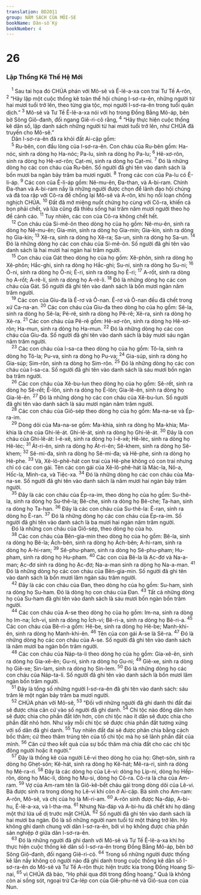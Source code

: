 ```yaml
---
translation: BD2011
group: NĂM SÁCH CỦA MÔI-SE
bookName: Dân-số Ký 
bookNumber: 4
---
```


<div class="title"><h1>26</h1><h3>Lập Thống Kê Thế Hệ Mới</h3></div>
<span class="verse dan_26_1"> <sup>1</sup> Sau tai họa đó CHÚA phán với Mô-sê và Ê-lê-a-xa con trai Tư Tế A-rôn, </span>
<span class="verse dan_26_2"><sup>2</sup> “Hãy lập một cuộc thống kê toàn thể hội chúng I-sơ-ra-ên, những người từ hai mươi tuổi trở lên, theo từng gia tộc, mọi người I-sơ-ra-ên trong tuổi quân dịch.” </span>
<span class="verse dan_26_3"><sup>3</sup> Mô-sê và Tư Tế Ê-lê-a-xa nói với họ trong Ðồng Bằng Mô-áp, bên bờ Sông Giô-đanh, đối ngang Giê-ri-cô rằng, </span>
<span class="verse dan_26_4"><sup>4</sup> “Hãy thực hiện cuộc thống kê dân số, lập danh sách những người từ hai mươi tuổi trở lên, như CHÚA đã truyền cho Mô-sê.”<br/> Dân I-sơ-ra-ên đã ra khỏi đất Ai-cập gồm:<br/></span>
<span class="verse dan_26_5"> <sup>5</sup> Ru-bên, con đầu lòng của I-sơ-ra-ên. Con cháu của Ru-bên gồm: Ha-nóc, sinh ra dòng họ Ha-nóc; Pa-lu, sinh ra dòng họ Pa-lu; </span>
<span class="verse dan_26_6"><sup>6</sup> Hê-xơ-rôn, sinh ra dòng họ Hê-xơ-rôn; Cạt-mi, sinh ra dòng họ Cạt-mi. </span>
<span class="verse dan_26_7"><sup>7</sup> Ðó là những dòng họ các con cháu của Ru-bên. Số người đã ghi tên vào danh sách là bốn mươi ba ngàn bảy trăm ba mươi người. </span>
<span class="verse dan_26_8"><sup>8</sup> Trong các con của Pa-lu có Ê-li-áp. </span>
<span class="verse dan_26_9"><sup>9</sup> Các con của Ê-li-áp gồm: Nê-mu-ên, Ða-than, và A-bi-ram. Chính Ða-than và A-bi-ram nầy là những người được chọn để lãnh đạo hội chúng và đã toa rập với Cô-ra để chống lại Mô-sê và A-rôn, khi họ nổi loạn chống nghịch CHÚA. </span>
<span class="verse dan_26_10"><sup>10</sup> Ðất đã mở miệng nuốt chửng họ cùng với Cô-ra, khiến cả bọn phải chết, và lửa cũng đã thiêu sống hai trăm năm mươi người theo họ để cảnh cáo. </span>
<span class="verse dan_26_11"><sup>11</sup> Tuy nhiên, các con của Cô-ra không chết hết.<br/></span>
<span class="verse dan_26_12"> <sup>12</sup> Con cháu của Si-mê-ôn theo dòng họ của họ gồm: Nê-mu-ên, sinh ra dòng họ Nê-mu-ên; Gia-min, sinh ra dòng họ Gia-min; Gia-kin, sinh ra dòng họ Gia-kin; </span>
<span class="verse dan_26_13"><sup>13</sup> Xê-ra, sinh ra dòng họ Xê-ra; Sa-un, sinh ra dòng họ Sa-un. </span>
<span class="verse dan_26_14"><sup>14</sup> Ðó là những dòng họ các con cháu của Si-mê-ôn. Số người đã ghi tên vào danh sách là hai mươi hai ngàn hai trăm người.<br/></span>
<span class="verse dan_26_15"> <sup>15</sup> Con cháu của Gát theo dòng họ của họ gồm: Xê-phôn, sinh ra dòng họ Xê-phôn; Hắc-ghi, sinh ra dòng họ Hắc-ghi; Su-ni, sinh ra dòng họ Su-ni; </span>
<span class="verse dan_26_16"><sup>16</sup> Ô-ni, sinh ra dòng họ Ô-ni; Ê-ri, sinh ra dòng họ Ê-ri; </span>
<span class="verse dan_26_17"><sup>17</sup> A-rốt, sinh ra dòng họ A-rốt; A-rê-li, sinh ra dòng họ A-rê-li. </span>
<span class="verse dan_26_18"><sup>18</sup> Ðó là những dòng họ các con cháu của Gát. Số người đã ghi tên vào danh sách là bốn mươi ngàn năm trăm người.<br/></span>
<span class="verse dan_26_19"> <sup>19</sup> Các con của Giu-đa là Ê-rơ và Ô-nan. Ê-rơ và Ô-nan đều đã chết trong xứ Ca-na-an. </span>
<span class="verse dan_26_20"><sup>20</sup> Các con cháu của Giu-đa theo dòng họ của họ gồm: Sê-la, sinh ra dòng họ Sê-la; Pê-rê, sinh ra dòng họ Pê-rê; Xê-ra, sinh ra dòng họ Xê-ra. </span>
<span class="verse dan_26_21"><sup>21</sup> Các con cháu của Pê-rê gồm: Hê-xơ-rôn, sinh ra dòng họ Hê-xơ-rôn; Ha-mun, sinh ra dòng họ Ha-mun. </span>
<span class="verse dan_26_22"><sup>22</sup> Ðó là những dòng họ các con cháu của Giu-đa. Số người đã ghi tên vào danh sách là bảy mươi sáu ngàn năm trăm người.<br/></span>
<span class="verse dan_26_23"> <sup>23</sup> Các con cháu của I-sa-ca theo dòng họ của họ gồm: Tô-la, sinh ra dòng họ Tô-la; Pu-va, sinh ra dòng họ Pu-va; </span>
<span class="verse dan_26_24"><sup>24</sup> Gia-súp, sinh ra dòng họ Gia-súp; Sim-rôn, sinh ra dòng họ Sim-rôn. </span>
<span class="verse dan_26_25"><sup>25</sup> Ðó là những dòng họ các con cháu của I-sa-ca. Số người đã ghi tên vào danh sách là sáu mươi bốn ngàn ba trăm người.<br/></span>
<span class="verse dan_26_26"> <sup>26</sup> Các con cháu của Xê-bu-lun theo dòng họ của họ gồm: Sê-rết, sinh ra dòng họ Sê-rết; Ê-lôn, sinh ra dòng họ Ê-lôn; Gia-lê-ên, sinh ra dòng họ Gia-lê-ên. </span>
<span class="verse dan_26_27"><sup>27</sup> Ðó là những dòng họ các con cháu của Xê-bu-lun. Số người đã ghi tên vào danh sách là sáu mươi ngàn năm trăm người.<br/></span>
<span class="verse dan_26_28"> <sup>28</sup> Các con cháu của Giô-sép theo dòng họ của họ gồm: Ma-na-se và Ép-ra-im.<br/></span>
<span class="verse dan_26_29"> <sup>29</sup> Dòng dõi của Ma-na-se gồm: Ma-khia, sinh ra dòng họ Ma-khia; Ma-khia là cha của Ghi-lê-át. Ghi-lê-át, sinh ra dòng họ Ghi-lê-át. </span>
<span class="verse dan_26_30"><sup>30</sup> Ðây là con cháu của Ghi-lê-át: I-ê-xê, sinh ra dòng họ I-ê-xê; Hê-léc, sinh ra dòng họ Hê-léc; </span>
<span class="verse dan_26_31"><sup>31</sup> Át-ri-ên, sinh ra dòng họ Át-ri-ên; Sê-khem, sinh ra dòng họ Sê-khem; </span>
<span class="verse dan_26_32"><sup>32</sup> Sê-mi-đa, sinh ra dòng họ Sê-mi-đa; và Hê-phe, sinh ra dòng họ Hê-phe. </span>
<span class="verse dan_26_33"><sup>33</sup> Vả, Xê-lô-phê-hát con trai của Hê-phe không có con trai nhưng chỉ có các con gái. Tên các con gái của Xê-lô-phê-hát là Mác-la, Nô-a, Hốc-la, Minh-ca, và Tiệc-xa. </span>
<span class="verse dan_26_34"><sup>34</sup> Ðó là những dòng họ các con cháu của Ma-na-se. Số người đã ghi tên vào danh sách là năm mươi hai ngàn bảy trăm người.<br/></span>
<span class="verse dan_26_35"> <sup>35</sup> Ðây là các con cháu của Ép-ra-im, theo dòng họ của họ gồm: Su-thê-la, sinh ra dòng họ Su-thê-la; Bê-che, sinh ra dòng họ Bê-che; Ta-han, sinh ra dòng họ Ta-han. </span>
<span class="verse dan_26_36"><sup>36</sup> Ðây là các con cháu của Su-thê-la: Ê-ran, sinh ra dòng họ Ê-ran. </span>
<span class="verse dan_26_37"><sup>37</sup> Ðó là những dòng họ các con cháu của Ép-ra-im. Số người đã ghi tên vào danh sách là ba mươi hai ngàn năm trăm người.<br/> Ðó là những con cháu của Giô-sép, theo dòng họ của họ.<br/></span>
<span class="verse dan_26_38"> <sup>38</sup> Các con cháu của Bên-gia-min theo dòng họ của họ gồm: Bê-la, sinh ra dòng họ Bê-la; Ách-bên, sinh ra dòng họ Ách-bên; A-hi-ram, sinh ra dòng họ A-hi-ram; </span>
<span class="verse dan_26_39"><sup>39</sup> Sê-phu-pham, sinh ra dòng họ Sê-phu-pham; Hu-pham, sinh ra dòng họ Hu-pham. </span>
<span class="verse dan_26_40"><sup>40</sup> Các con của Bê-la là Ạc-đơ và Na-a-man; Ạc-đơ sinh ra dòng họ Ạc-đơ; Na-a-man sinh ra dòng họ Na-a-man. </span>
<span class="verse dan_26_41"><sup>41</sup> Ðó là những dòng họ các con cháu của Bên-gia-min. Số người đã ghi tên vào danh sách là bốn mươi lăm ngàn sáu trăm người.<br/></span>
<span class="verse dan_26_42"> <sup>42</sup> Ðây là các con cháu của Ðan, theo dòng họ của họ gồm: Su-ham, sinh ra dòng họ Su-ham. Ðó là dòng họ con cháu của Ðan. </span>
<span class="verse dan_26_43"><sup>43</sup> Tất cả những dòng họ của Su-ham đã ghi tên vào danh sách là sáu mươi bốn ngàn bốn trăm người.<br/></span>
<span class="verse dan_26_44"> <sup>44</sup> Các con cháu của A-se theo dòng họ của họ gồm: Im-na, sinh ra dòng họ Im-na; Ích-vi, sinh ra dòng họ Ích-vi; Bê-ri-a, sinh ra dòng họ Bê-ri-a. </span>
<span class="verse dan_26_45"><sup>45</sup> Các con cháu của Bê-ri-a gồm: Hê-be, sinh ra dòng họ Hê-be; Manh-khi-ên, sinh ra dòng họ Manh-khi-ên. </span>
<span class="verse dan_26_46"><sup>46</sup> Tên của con gái A-se là Sê-ra. </span>
<span class="verse dan_26_47"><sup>47</sup> Ðó là những dòng họ các con cháu của A-se. Số người đã ghi tên vào danh sách là năm mươi ba ngàn bốn trăm người.<br/></span>
<span class="verse dan_26_48"> <sup>48</sup> Các con cháu của Náp-ta-li theo dòng họ của họ gồm: Gia-xê-ên, sinh ra dòng họ Gia-xê-ên; Gu-ni, sinh ra dòng họ Gu-ni; </span>
<span class="verse dan_26_49"><sup>49</sup> Giê-xe, sinh ra dòng họ Giê-xe; Sin-lam, sinh ra dòng họ Sin-lem. </span>
<span class="verse dan_26_50"><sup>50</sup> Ðó là những dòng họ các con cháu của Náp-ta-li. Số người đã ghi tên vào danh sách là bốn mươi lăm ngàn bốn trăm người.<br/></span>
<span class="verse dan_26_51"> <sup>51</sup> Ðây là tổng số những người I-sơ-ra-ên đã ghi tên vào danh sách: sáu trăm lẻ một ngàn bảy trăm ba mươi người.<br/></span>
<span class="verse dan_26_52"> <sup>52</sup> CHÚA phán với Mô-sê, </span>
<span class="verse dan_26_53"><sup>53</sup> “Ðối với những người đã ghi danh thì đất đai sẽ được chia căn cứ vào số người đã ghi danh. </span>
<span class="verse dan_26_54"><sup>54</sup> Chi tộc nào đông dân hơn sẽ được chia cho phần đất lớn hơn, còn chi tộc nào ít dân sẽ được chia cho phần đất nhỏ hơn. Như vậy mỗi chi tộc sẽ được chia phần đất tương xứng với số dân đã ghi danh. </span>
<span class="verse dan_26_55"><sup>55</sup> Tuy nhiên đất đai sẽ được phân chia bằng cách bốc thăm; cứ theo thăm trúng tên của tổ chi tộc mà họ sẽ lãnh phần đất của mình. </span>
<span class="verse dan_26_56"><sup>56</sup> Căn cứ theo kết quả của sự bốc thăm mà chia đất cho các chi tộc đông người hoặc ít người.”<br/></span>
<span class="verse dan_26_57"> <sup>57</sup> Ðây là thống kê của người Lê-vi theo dòng họ của họ: Ghẹt-sôn, sinh ra dòng họ Ghẹt-sôn; Kê-hát, sinh ra dòng họ Kê-hát; Mê-ra-ri, sinh ra dòng họ Mê-ra-ri. </span>
<span class="verse dan_26_58"><sup>58</sup> Ðây là các dòng họ của Lê-vi: dòng họ Líp-ni, dòng họ Hếp-rôn, dòng họ Mác-li, dòng họ Mu-si, dòng họ Cô-ra. Cô-ra là cha của Am-ram. </span>
<span class="verse dan_26_59"><sup>59</sup> Vợ của Am-ram tên là Giô-kê-bết cháu gái trong dòng dõi của Lê-vi. Bà được sinh ra trong dòng họ Lê-vi khi còn ở Ai-cập. Bà sinh cho Am-ram: A-rôn, Mô-sê, và chị của họ là Mi-ri-am. </span>
<span class="verse dan_26_60"><sup>60</sup> A-rôn sinh được Na-đáp, A-bi-hu, Ê-lê-a-xa, và I-tha-ma. </span>
<span class="verse dan_26_61"><sup>61</sup> Nhưng Na-đáp và A-bi-hu đã chết khi họ dâng một thứ lửa uế dị trước mặt CHÚA. </span>
<span class="verse dan_26_62"><sup>62</sup> Số người đã ghi tên vào danh sách là hai mươi ba ngàn. Ðó là số những người nam tuổi từ một tháng trở lên. Họ không ghi danh chung với dân I-sơ-ra-ên, bởi vì họ không được chia phần sản nghiệp ở giữa dân I-sơ-ra-ên.<br/></span>
<span class="verse dan_26_63"> <sup>63</sup> Ðó là những người đã ghi danh với Mô-sê và Tư Tế Ê-lê-a-xa khi họ thực hiện cuộc thống kê dân số I-sơ-ra-ên trong Ðồng Bằng Mô-áp, bên bờ Sông Giô-đanh, đối ngang Giê-ri-cô. </span>
<span class="verse dan_26_64"><sup>64</sup> Trong số những người được thống kê lần nầy không có người nào đã ghi danh trong cuộc thống kê dân số I-sơ-ra-ên do Mô-sê và Tư Tế A-rôn thực hiện trước kia trong Ðồng Hoang Si-nai, </span>
<span class="verse dan_26_65"><sup>65</sup> vì CHÚA đã bảo, “Họ phải qua đời trong đồng hoang.” Quả là không còn ai sống sót, ngoại trừ Ca-lép con của Giê-phu-nê và Giô-sua con của Nun.<br/></span>
